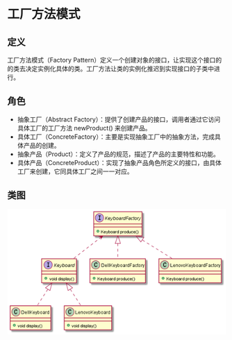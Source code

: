 # 工厂方法模式

## 定义

工厂方法模式（Factory Pattern）定义一个创建对象的接口，让实现这个接口的的类去决定实例化具体的类。工厂方法让类的实例化推迟到实现接口的子类中进行。

## 角色

- 抽象工厂（Abstract Factory）：提供了创建产品的接口，调用者通过它访问具体工厂的工厂方法 newProduct() 来创建产品。
- 具体工厂（ConcreteFactory）：主要是实现抽象工厂中的抽象方法，完成具体产品的创建。
- 抽象产品（Product）：定义了产品的规范，描述了产品的主要特性和功能。
- 具体产品（ConcreteProduct）：实现了抽象产品角色所定义的接口，由具体工厂来创建，它同具体工厂之间一一对应。

## 类图

![工厂方法模式（Factory Pattern）](src/main/resources/static/diagram.png '工厂方法模式（Factory Pattern）')
